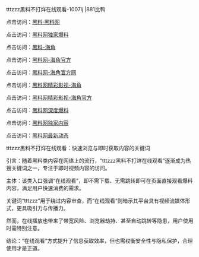tttzzz黑料不打烊在线观看-1007lj |881比鸭

点击访问：<a href="https://heiliaolvzlu3.pages.dev">黑料·黑料网</a>

点击访问：<a href="https://heiliaoyvnrda.pages.dev">黑料网独家爆料</a>

点击访问：<a href="https://heiliaokof3cy.pages.dev">黑料-海角</a>

点击访问：<a href="https://heiliao3gvg9.pages.dev">黑料网-海角官方</a>

点击访问：<a href="https://heiliao9wsbg3.pages.dev">黑料网-海角官方网</a>

点击访问：<a href="https://heiliao5s28gk.pages.dev">黑料网精彩影视-海角</a>

点击访问：<a href="https://heiliaoxfe5rb.pages.dev">黑料网精彩影视-海角官方</a>

点击访问：<a href="https://heiliaoryrhyu.pages.dev">黑料网深度爆料</a>

点击访问：<a href="https://heiliaoubleqx.pages.dev">黑料网独家内容</a>

点击访问：<a href="https://heiliaox6jgh3.pages.dev">黑料网最新动态</a>

tttzzz黑料不打烊在线观看：快速浏览与即时获取内容的关键词

引言：随着黑料类内容在网络上的流行，“tttzzz黑料不打烊在线观看”逐渐成为热搜关键词之一，专注于即时视频内容的访问。

主体：该类入口强调“在线观看”，即不需下载、无需跳转即可在页面直接观看爆料内容，满足用户快速消费的需求。

关键词“tttzzz”用于绕过内容审查，而“在线观看”则暗示其平台具有视频流媒体形式，更具吸引力与传播力。

然而，在线播放也带来了带宽风险、浏览器劫持、甚至自动跳转等隐患，用户使用时需特别注意。

结论：“在线观看”方式提升了信息获取效率，但也需权衡安全性与隐私保护，合理使用才是正道。
